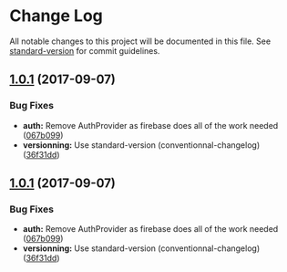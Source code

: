 # Change Log

All notable changes to this project will be documented in this file. See [standard-version](https://github.com/conventional-changelog/standard-version) for commit guidelines.

<a name="1.0.1"></a>
## [1.0.1](https://github.com/x1QG1x/FJCE/compare/v0.0.21...v1.0.1) (2017-09-07)


### Bug Fixes

* **auth:** Remove AuthProvider as firebase does all of the work needed ([067b099](https://github.com/x1QG1x/FJCE/commit/067b099))
* **versionning:** Use standard-version (conventionnal-changelog) ([36f31dd](https://github.com/x1QG1x/FJCE/commit/36f31dd))



<a name="1.0.1"></a>
## [1.0.1](https://github.com/x1QG1x/FJCE/compare/v0.0.21...v1.0.1) (2017-09-07)


### Bug Fixes

* **auth:** Remove AuthProvider as firebase does all of the work needed ([067b099](https://github.com/x1QG1x/FJCE/commit/067b099))
* **versionning:** Use standard-version (conventionnal-changelog) ([36f31dd](https://github.com/x1QG1x/FJCE/commit/36f31dd))

